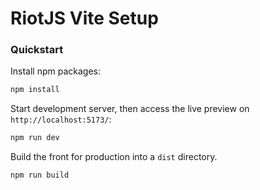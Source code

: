 # RiotJS Vite Setup

### Quickstart

Install npm packages:
```bash
npm install
```

Start development server, then access the live preview on `http://localhost:5173/`:
```bash
npm run dev
```

Build the front for production into a `dist` directory.
```bash
npm run build
```

